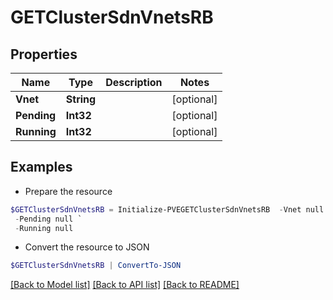 # GETClusterSdnVnetsRB
## Properties

Name | Type | Description | Notes
------------ | ------------- | ------------- | -------------
**Vnet** | **String** |  | [optional] 
**Pending** | **Int32** |  | [optional] 
**Running** | **Int32** |  | [optional] 

## Examples

- Prepare the resource
```powershell
$GETClusterSdnVnetsRB = Initialize-PVEGETClusterSdnVnetsRB  -Vnet null `
 -Pending null `
 -Running null
```

- Convert the resource to JSON
```powershell
$GETClusterSdnVnetsRB | ConvertTo-JSON
```

[[Back to Model list]](../README.md#documentation-for-models) [[Back to API list]](../README.md#documentation-for-api-endpoints) [[Back to README]](../README.md)

